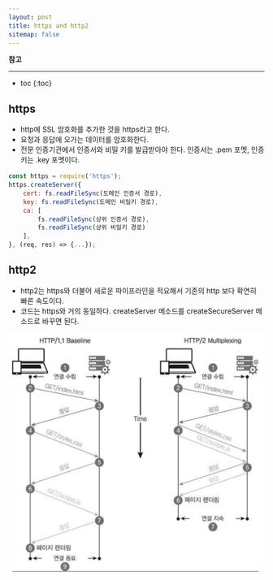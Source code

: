 ```yaml
---
layout: post
title: https and http2
sitemap: false
---
```


**참고**  
* * *  

* toc
{:toc}

## https
* http에 SSL 암호화를 추가한 것을 https라고 한다.
* 요청과 응답에 오가는 데이터를 암호화한다.
* 전문 인증기관에서 인증서와 비밀 키를 발급받아야 한다. 인증서는 .pem 포멧, 인증키는 .key 포멧이다.
~~~js
const https = require('https');
https.createServer({
    cert: fs.readFileSync(도메인 인증서 경로),
    key: fs.readFileSync(도메인 비밀키 경로),
    ca: [
        fs.readFileSync(상위 인증서 경로),
        fs.readFileSync(상위 비밀키 경로)
    ],
}, (req, res) => {...});
~~~

## http2
* http2는 https와 더불어 새로운 파이프라인을 적요해서 기존의 http 보다 확연히 빠른 속도이다.
* 코드는 https와 거의 동일하다. createServer 메소드를 createSecureServer 메소드로 바꾸면 된다.
<p align="center"><img width="550" src="/assets/img/node/https_http2/1.png"></p>
